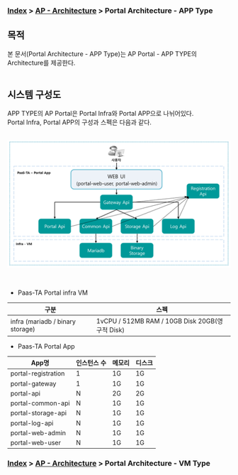 ### [Index](../../../README.md) > [AP - Architecture](../README.md) > Portal Architecture - APP Type

## 목적
본 문서(Portal Architecture - APP Type)는 AP Portal - APP TYPE의 Architecture를 제공한다.
<br><br>

## 시스템 구성도
APP TYPE의 AP Portal은 Portal Infra와 Portal APP으로 나뉘어있다.  
Portal Infra, Portal APP의 구성과 스펙은 다음과 같다.  
<br>



![Portal Architecture - APP Type](./image/portal_architecture_app.png)

<br>

* Paas-TA Portal infra VM   

| 구분 | 스펙 |
|---------|-------|
| infra (mariadb / binary storage) | 1vCPU / 512MB RAM / 10GB Disk 20GB(영구적 Disk) |

* Paas-TA Portal App

| App명 | 인스턴스 수 | 메모리 | 디스크 |
|--------|-------|-------|-------|
| portal-registration | 1 | 1G | 1G|
| portal-gateway | 1 | 1G | 1G|
| portal-api | N | 2G | 2G|
| portal-common-api | N | 1G | 1G|
| portal-storage-api | N | 1G | 1G|
| portal-log-api | N | 1G | 1G|
| portal-web-admin | N | 1G | 1G|
| portal-web-user | N | 1G | 1G|  



### [Index](../../../README.md) > [AP - Architecture](../README.md) > Portal Architecture - VM Type
